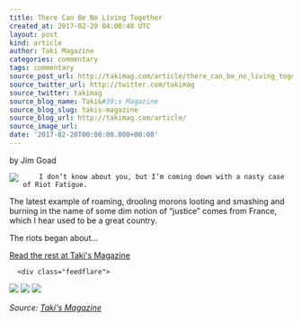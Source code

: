 ```yaml
---
title: There Can Be No Living Together
created_at: 2017-02-20 04:00:48 UTC
layout: post
kind: article
author: Taki Magazine
categories: commentary
tags: commentary
source_post_url: http://takimag.com/article/there_can_be_no_living_together_jim_goad
source_twitter_url: http://twitter.com/takimag
source_twitter: takimag
source_blog_name: Taki&#39;s Magazine
source_blog_slug: takis-magazine
source_blog_url: http://takimag.com/article/
source_image_url: 
date: '2017-02-20T00:00:00.000+00:00'
---
```

by Jim Goad<br />
	  

<img src="http://takimag.com/images/uploads/pixabay-france-1045573_640.jpg" style="float:left;margin-right:8px;"/>
	






	
		I don’t know about you, but I’m coming down with a nasty case of Riot Fatigue.

The latest example of roaming, drooling morons looting and smashing and burning in the name of some dim notion of “justice” comes from France, which I hear used to be a great country.

The riots began about...
	<p><a href="http://takimag.com/article/there_can_be_no_living_together_jim_goad">Read the rest at Taki's Magazine</a></p>
						
	  
	  
	  
	  <div class="feedflare">
<a href="http://feeds.feedburner.com/~ff/takimag?a=7a-FK2xchK4:VGMrfEJrctg:yIl2AUoC8zA"><img src="http://feeds.feedburner.com/~ff/takimag?d=yIl2AUoC8zA" border="0"></img></a> <a href="http://feeds.feedburner.com/~ff/takimag?a=7a-FK2xchK4:VGMrfEJrctg:qj6IDK7rITs"><img src="http://feeds.feedburner.com/~ff/takimag?d=qj6IDK7rITs" border="0"></img></a> <a href="http://feeds.feedburner.com/~ff/takimag?a=7a-FK2xchK4:VGMrfEJrctg:gIN9vFwOqvQ"><img src="http://feeds.feedburner.com/~ff/takimag?i=7a-FK2xchK4:VGMrfEJrctg:gIN9vFwOqvQ" border="0"></img></a>
</div><img src="http://feeds.feedburner.com/~r/takimag/~4/7a-FK2xchK4" height="1" width="1" alt=""/><div class="">
    <i>Source: <a href="http://takimag.com/article/">Taki&#39;s Magazine</a></i>
</div>
